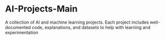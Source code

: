 # AI-Projects-Main
A collection of AI and machine learning projects. Each project includes well-documented code, explanations, and datasets to help with learning and experimentation
